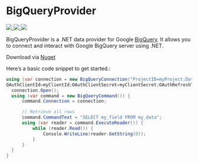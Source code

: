 # BigQueryProvider

<a href="http://dataaccess.cloudapp.net:9999/viewType.html?buildTypeId=BigQueryProvider_DebugTest&guest=1">
<img src="http://img.shields.io/teamcity/http/dataaccess.cloudapp.net:9999/s/BigQueryProvider_DebugTest.svg?style=flat&label=DebugTest"/>
</a>
<a href="http://dataaccess.cloudapp.net:9999/viewType.html?buildTypeId=BigQueryProvider_Releas&guest=1">
<img src="http://img.shields.io/teamcity/http/dataaccess.cloudapp.net:9999/s/BigQueryProvider_Release.svg?style=flat&label=Release"/>
</a>
<a href="https://www.nuget.org/packages/DevExpress.DataAccess.BigQuery">
<img src="https://img.shields.io/nuget/v/DevExpress.DataAccess.BigQuery.svg?style=flat"/>
</a>

BigQueryProvider is a .NET data provider for Google <a href="https://cloud.google.com/bigquery/">BigQuery</a>. It allows you to connect and interact with Google BigQuery server using .NET. 

Download via <a href="https://www.nuget.org/packages/DevExpress.DataAccess.BigQuery">Nuget</a>

Here’s a basic code snippet to get started.:
  
  ```C#
using (var connection = new BigQueryConnection("ProjectID=myProject;DataSetId=myDataSet;
OAuthClientId=myClientId;OAuthClientSecret=myClientSecret;OAuthRefreshToken=myRefreshToken")){
    connection.Open();
    using (var command = new BigQueryCommand()) {
        command.Connection = connection;

        // Retrieve all rows
        command.CommandText = "SELECT my_field FROM my_data";
        using (var reader = command.ExecuteReader()) {
            while (reader.Read()) {
                Console.WriteLine(reader.GetString(0));
            }
        }
    }
}
  
  ```

